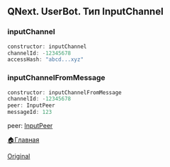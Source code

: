 ## QNext. UserBot. Тип InputChannel


### inputChannel
```js 
constructor: inputChannel
channelId: -12345678
accessHash: "abcd...xyz"
```
### inputChannelFromMessage
```js 
constructor: inputChannelFromMessage
channelId: -12345678
peer: InputPeer
messageId: 123
```

peer: [InputPeer](/docs-test/userbot/inputpeer)



[🏠Главная](/docs-test/userbot)
  
[Original](https://telegra.ph/QNext-UserBot-InputChannel-09-05)
